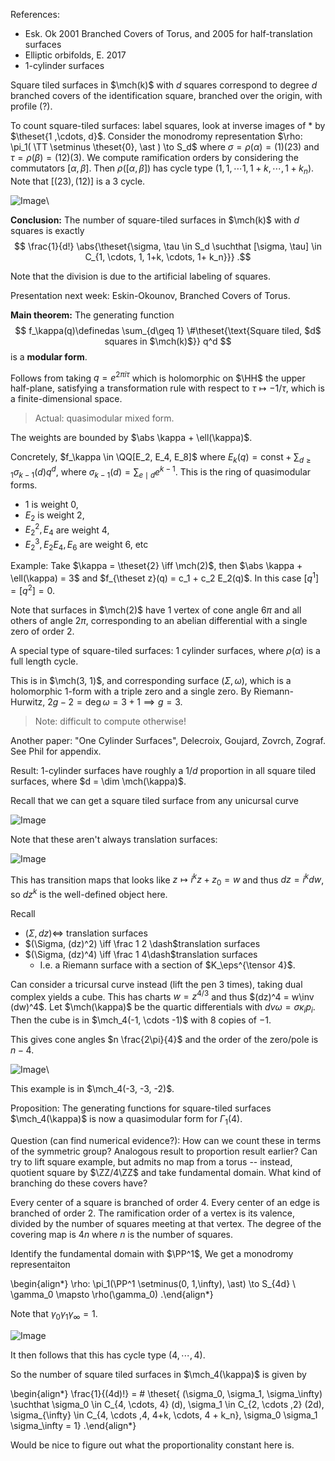 References:

- Esk. Ok 2001 Branched Covers of Torus, and 2005 for half-translation surfaces
- Elliptic orbifolds, E. 2017
- 1-cylinder surfaces

Square tiled surfaces in $\mch(k)$ with $d$ squares correspond to degree $d$ branched covers of the identification square, branched over the origin, with profile (?).

To count square-tiled surfaces: label squares, look at inverse images of $\ast$ by $\theset{1 ,\cdots, d}$.
Consider the monodromy representation $\rho: \pi_1( \TT \setminus \theset{0}, \ast ) \to S_d$ where $\sigma = \rho(\alpha) = (1)(23)$ and $\tau = \rho(\beta) = (12)(3)$.
We compute ramification orders by considering the commutators $[\alpha, \beta]$.
Then $\rho([\alpha, \beta] )$ has cycle type $(1, 1, \cdots 1, 1+k, \cdots, 1+ k_n)$.
Note that $[(23), (12)]$ is a 3 cycle.

![Image](figures/2020-01-23-14:32.png)\

**Conclusion:**
The number of square-tiled surfaces in $\mch(k)$ with $d$ squares is exactly 
$$
\frac{1}{d!} \abs{\theset{\sigma, \tau \in S_d \suchthat [\sigma, \tau] \in C_{1, \cdots, 1, 1+k, \cdots, 1+ k_n}}}
.$$

Note that the division is due to the artificial labeling of squares.

Presentation next week:
Eskin-Okounov, Branched Covers of Torus.

**Main theorem:**
The generating function 
$$
f_\kappa(q)\definedas \sum_{d\geq 1} \#\theset{\text{Square tiled, $d$ squares in $\mch(k)$}} q^d
$$ 
is a **modular form**.

Follows from taking $q = e^{2\pi i \tau}$ which is holomorphic on $\HH$ the upper half-plane, satisfying a transformation rule with respect to $\tau \mapsto -1/\tau$, which is a finite-dimensional space.

> Actual: quasimodular mixed form.

The weights are bounded by $\abs \kappa + \ell(\kappa)$.

Concretely, $f_\kappa \in \QQ[E_2, E_4, E_8]$ where $E_k(q) = \text{const} + \sum_{d \geq 1} \sigma_{k-1}(d) q^d$, where $\sigma_{k-1}(d) = \sum_{e\mid d} e^{k-1}$.
This is the ring of quasimodular forms.

- $1$ is weight 0,
- $E_2$ is weight 2,
- $E_2^2, E_4$ are weight 4,
- $E_2^3, E_2 E_4, E_6$ are weight 6, etc

Example:
Take $\kappa = \theset{2} \iff \mch(2)$, then $\abs \kappa + \ell(\kappa) = 3$ and $f_{\theset z}(q) = c_1 + c_2 E_2(q)$.
In this case $[q^1] = [q^2] = 0$.

Note that surfaces in $\mch(2)$ have 1 vertex of cone angle $6\pi$ and all others of angle $2\pi$, corresponding to an abelian differential with a single zero of order 2.

A special type of square-tiled surfaces: 1 cylinder surfaces, where $\rho(\alpha)$ is a full length cycle.

This is in $\mch(3, 1)$, and corresponding surface $(\Sigma, \omega)$, which is a holomorphic 1-form with a triple zero and a single zero.
By Riemann-Hurwitz, $2g-2 = \deg \omega = 3+1 \implies g = 3$.

> Note: difficult to compute otherwise!

Another paper:
"One Cylinder Surfaces", Delecroix, Goujard, Zovrch, Zograf. See Phil for appendix.

Result:
1-cylinder surfaces have roughly a $1/d$ proportion in all square tiled surfaces, where $d = \dim \mch(\kappa)$.

Recall that we can get a square tiled surface from any unicursal curve

![Image](figures/2020-01-23-14:41.png)

Note that these aren't always translation surfaces:

![Image](figures/2020-01-23-14:43.png)

This has transition maps that looks like $z \mapsto i^k z + z_0 = w$ and thus $dz = i^k dw$, so $dz^k$ is the well-defined object here.

Recall

- $(\Sigma, dz) \iff$ translation surfaces
- $(\Sigma, (dz)^2) \iff \frac 1 2 \dash$translation surfaces
- $(\Sigma, (dz)^4) \iff \frac 1 4\dash$translation surfaces
  - I.e. a Riemann surface with a section of $K_\eps^{\tensor 4}$. 


Can consider a tricursal curve instead (lift the pen 3 times), taking dual complex yields a cube. 
This has charts $w = z^{4/3}$ and thus $(dz)^4 = w\inv (dw)^4$.
Let $\mch(\kappa)$ be the quartic differentials with $dv \omega = \sigma \kappa_i p_i$.
Then the cube is in $\mch_4(-1, \cdots -1)$ with $8$ copies of $-1$.

This gives cone angles $n \frac{2\pi}{4}$ and the order of the zero/pole is $n-4$.

![Image](figures/2020-01-23-14:52.png)\

This example is in $\mch_4(-3, -3, -2)$.

Proposition:
The generating functions for square-tiled surfaces $\mch_4(\kappa)$ is now a quasimodular form for $\Gamma_1(4)$.

Question (can find numerical evidence?):
How can we count these in terms of the symmetric group? 
Analogous result to proportion result earlier?
Can try to lift square example, but admits no map from a torus -- instead, quotient square by $\ZZ/4\ZZ$ and take fundamental domain.
What kind of branching do these covers have?


Every center of a square is branched of order 4.
Every center of an edge is branched of order 2.
The ramification order of a vertex is its valence, divided by the number of squares meeting at that vertex.
The degree of the covering map is $4n$ where $n$ is the number of squares.

Identify the fundamental domain with $\PP^1$,
We get a monodromy representaiton

\begin{align*}
\rho: \pi_1(\PP^1 \setminus(0, 1,\infty), \ast) \to S_{4d} \\
\gamma_0 \mapsto \rho(\gamma_0)
.\end{align*}

Note that $\gamma_0 \gamma_1 \gamma_\infty = 1$.

![Image](figures/2020-01-23-15:13.png)

It then follows that this has cycle type $(4, \cdots ,4)$.

So the number of square tiled surfaces in $\mch_4(\kappa)$ is given by

\begin{align*}
\frac{1}{(4d)!} = \# \theset{ (\sigma_0, \sigma_1, \sigma_\infty) \suchthat \sigma_0 \in C_{4, \cdots, 4} (d), \sigma_1 \in C_{2, \cdots ,2} (2d), \sigma_{\infty} \in C_{4, \cdots ,4, 4+k, \cdots, 4 + k_n}, \sigma_0 \sigma_1 \sigma_\infty = 1}
.\end{align*}

Would be nice to figure out what the proportionality constant here is.
